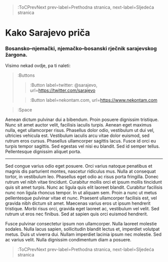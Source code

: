 > :ToCPrevNext prev-label=Prethodna stranica, next-label=Sljedeća stranica

<h1>Kako Sarajevo priča</h1>

<h3>Bosansko–njemački, njemačko–bosanski rječnik sarajevskog žargona.</h3>

Visimo nekad ovdje, pa ti naleti:

> :Buttons
> > :Button label=twitter: @sarajevo, url=https://twitter.com/sarajevo
>
> > :Button label=nekontam.com, url=https://www.nekontam.com

> :Space


Aenean dictum pulvinar dui a bibendum. Proin posuere dignissim tristique. Nunc sit amet auctor velit, facilisis iaculis turpis. Aenean eget maximus nulla, eget ullamcorper risus. Phasellus dolor odio, vestibulum ut dui vel, ultricies vehicula est. Vestibulum iaculis arcu vitae dolor euismod, sed rutrum eros cursus. Phasellus ullamcorper sagittis lacus. Fusce id orci eu turpis tempor sagittis. Sed egestas vel nisi eu blandit. Sed id semper tellus. Pellentesque dignissim aliquet porta.

****

Sed congue varius odio eget posuere. Orci varius natoque penatibus et magnis dis parturient montes, nascetur ridiculus mus. Nulla at consequat tortor, in vestibulum leo. Phasellus eget odio ac risus porta fringilla. Donec rutrum vel nibh vitae tincidunt. Curabitur mollis orci et ipsum mollis tincidunt quis sit amet turpis. Nunc ac ligula quis elit laoreet blandit. Curabitur facilisis nunc non ligula rhoncus tempor. In ut aliquam sem. Proin a nunc ut metus pellentesque pulvinar vitae et nunc. Praesent ullamcorper facilisis est, vel gravida nibh dictum sit amet. Maecenas varius eros ut ipsum hendrerit tristique. Morbi risus orci, gravida eget laoreet ac, vestibulum vel velit. Sed rutrum ut eros nec finibus. Sed at sapien quis orci euismod hendrerit.

Fusce pulvinar consectetur ipsum non ullamcorper. Nulla laoreet molestie sodales. Nulla lacus sapien, sollicitudin blandit lectus et, imperdiet volutpat metus. Duis ut viverra dui. Nullam imperdiet lacinia ipsum nec molestie. Sed ac varius velit. Nulla dignissim condimentum diam a posuere.



> :ToCPrevNext prev-label=Prethodna stranica, next-label=Sljedeća stranica


